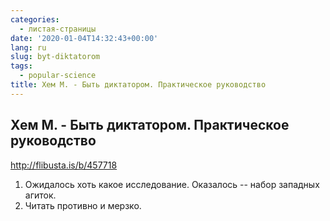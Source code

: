 ```yaml
---
categories:
  - листая-страницы
date: '2020-01-04T14:32:43+00:00'
lang: ru
slug: byt-diktatorom
tags:
  - popular-science
title: Хем М. - Быть диктатором. Практическое руководство
---
```



## Хем М. - Быть диктатором. Практическое руководство

<http://flibusta.is/b/457718>

<!--more-->

1. Ожидалось хоть какое исследование. Оказалось -- набор западных агиток.
2. Читать противно и мерзко.
